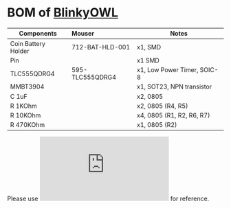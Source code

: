 # BOM of [BlinkyOWL](https://nwmaker.com/owl) 
 
| Components | Mouser | Notes |
| ---------- |:------ | ----- |
| Coin Battery Holder | 712-BAT-HLD-001 | x1, SMD |
| Pin | | x1 SMD |
| TLC555QDRG4 | 595-TLC555QDRG4 | x1, Low Power Timer, SOIC-8 |
| MMBT3904 | | x1, SOT23, NPN transistor |
| C 1uF | | x2, 0805 |
| R 1KOhm | | x2, 0805 (R4, R5) |
| R 10KOhm | | x4, 0805 (R1, R2, R6, R7)|
| R 470KOhm | | x1, 0805 (R2) |

Please use ![Schematic-Layout](https://github.com/nwmaker/starter-owl/blob/master/docs/schlayout.pdf) for reference.

